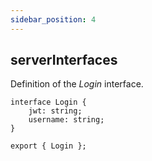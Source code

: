 ```yaml
---
sidebar_position: 4
---
```

## serverInterfaces
Definition of the _Login_ interface.

```tsx
interface Login {
    jwt: string;
    username: string;
}

export { Login };
```
